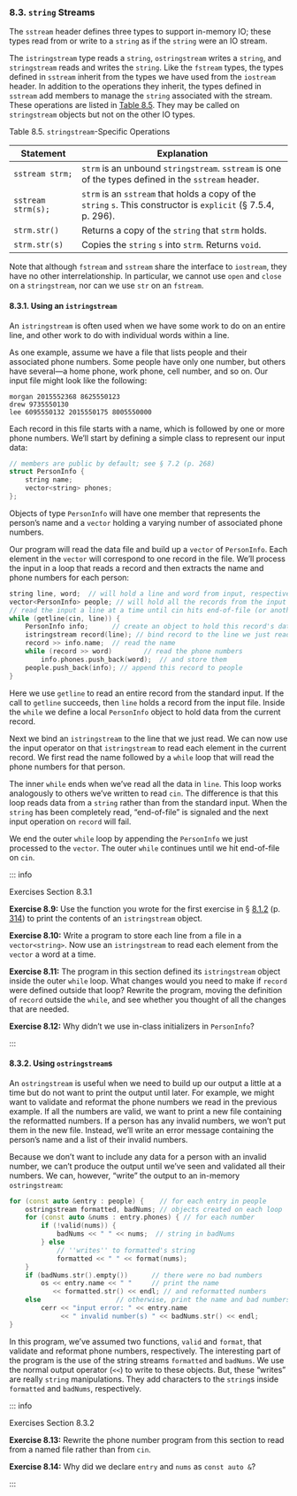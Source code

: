 <h3 id="filepos2143868"><a id="filepos2143901"></a>8.3. <code>string</code> Streams</h3>
<p>The <code>sstream</code> header defines three types to support in-memory IO; these types read from or write to a <code>string</code> as if the <code>string</code> were an IO stream.</p>
<p>The <code>istringstream</code> type reads a <code>string</code>, <code>ostringstream</code> writes a <code>string</code>, and <code>stringstream</code> reads and writes the <code>string</code>. Like the <code>fstream</code> types, the types defined in <code>sstream</code> inherit from the types we have used from the <code>iostream</code> header. In addition to the operations they inherit, the types defined in <code>sstream</code> add members to manage the <code>string</code> associated with the stream. These operations are listed in <a href="085-8.3._string_streams.html#filepos2146187">Table 8.5</a>. They may be called on <code>stringstream</code> objects but not on the other IO types.</p>
<p><a id="filepos2146187"></a>Table 8.5. <code>stringstream</code>-Specific Operations</p>

| Statement          | Explanation                                                                                                     |
|--------------------|-----------------------------------------------------------------------------------------------------------------|
| `sstream strm;`    | `strm` is an unbound `stringstream`. `sstream` is one of the types defined in the `sstream` header.             |
| `sstream strm(s);` | `strm` is an `sstream` that holds a copy of the `string` `s`. This constructor is `explicit` (§ 7.5.4, p. 296). |
| `strm.str()`       | Returns a copy of the `string` that `strm` holds.                                                               |
| `strm.str(s)`      | Copies the `string` `s` into `strm`. Returns `void`.                                                            |

<p>Note that although <code>fstream</code> and <code>sstream</code> share the interface to <code>iostream</code>, they have no other interrelationship. In particular, we cannot use <code>open</code> and <code>close</code> on a <code>stringstream</code>, nor can we use <code>str</code> on an <code>fstream</code>.</p>
<h4 id="filepos2147258">8.3.1. Using an <code>istringstream</code></h4>
<p>An <code>istringstream</code> is often used when we have some work to do on an entire line, and other work to do with individual words within a line.</p>
<p>As one example, assume we have a file that lists people and their associated phone numbers. Some people have only one number, but others have several—a home phone, work phone, cell number, and so on. Our input file might look like the following:</p>

```
morgan 2015552368 8625550123
drew 9735550130
lee 6095550132 2015550175 8005550000
```

<p>Each record in this file starts with a name, which is followed by one or more phone numbers. We’ll start by defining a simple class to represent our input data:</p>

```c++
// members are public by default; see § 7.2 (p. 268)
struct PersonInfo {
    string name;
    vector<string> phones;
};
```

<p>Objects of type <code>PersonInfo</code> will have one member that represents the person’s name and a <code>vector</code> holding a varying number of associated phone numbers.</p>
<p>Our program will read the data file and build up a <code>vector</code> of <code>PersonInfo</code>. Each element in the <code>vector</code> will correspond to one record in the file. We’ll process the input in a loop that reads a record and then extracts the name and phone numbers for each person:</p>

```c++
string line, word;  // will hold a line and word from input, respectively
vector<PersonInfo> people; // will hold all the records from the input
// read the input a line at a time until cin hits end-of-file (or another error)
while (getline(cin, line)) {
    PersonInfo info;      // create an object to hold this record's data
    istringstream record(line); // bind record to the line we just read
    record >> info.name;  // read the name
    while (record >> word)        // read the phone numbers
        info.phones.push_back(word);  // and store them
    people.push_back(info); // append this record to people
}
```

<p>Here we use <code>getline</code> to read an entire record from the standard input. If the call to <code>getline</code> succeeds, then <code>line</code> holds a record from the input file. Inside the <code>while</code> we define a local <code>PersonInfo</code> object to hold data from the current record.</p>
<p>Next we bind an <code>istringstream</code> to the line that we just read. We can now use the input operator on that <code>istringstream</code> to read each element in the current record. We first read the name followed by a <code>while</code> loop that will read the phone numbers for that person.</p>
<p>The inner <code>while</code> ends when we’ve read all the data in <code>line</code>. This loop works analogously to others we’ve written to read <code>cin</code>. The difference is that this loop reads data from a <code>string</code> rather than from the standard input. When the <code>string</code> has been completely read, “end-of-file” is signaled and the next input operation on <code>record</code> will fail.</p>
<p>We end the outer <code>while</code> loop by appending the <code>PersonInfo</code> we just processed to the <code>vector</code>. The outer <code>while</code> continues until we hit end-of-file on <code>cin</code>.</p>

::: info
<p>Exercises Section 8.3.1</p>
<p><strong>Exercise 8.9:</strong> Use the function you wrote for the first exercise in § <a href="083-8.1._the_io_classes.html#filepos2085669">8.1.2</a> (p. <a href="083-8.1._the_io_classes.html#filepos2085669">314</a>) to print the contents of an <code>istringstream</code> object.</p>
<p><strong>Exercise 8.10:</strong> Write a program to store each line from a file in a <code>vector&lt;string&gt;</code>. Now use an <code>istringstream</code> to read each element from the <code>vector</code> a word at a time.</p>
<p><strong>Exercise 8.11:</strong> The program in this section defined its <code>istringstream</code> object inside the outer <code>while</code> loop. What changes would you need to make if <code>record</code> were defined outside that loop? Rewrite the program, moving the definition of <code>record</code> outside the <code>while</code>, and see whether you thought of all the changes that are needed.</p>
<p><strong>Exercise 8.12:</strong> Why didn’t we use in-class initializers in <code>PersonInfo</code>?</p>
:::

<h4 id="filepos2157138"><a id="filepos2157171"></a>8.3.2. Using <code>ostringstream</code>s</h4>
<p>An <code>ostringstream</code> is useful when we need to build up our output a little at a time but do not want to print the output until later. For example, we might want to validate and reformat the phone numbers we read in the previous example. If all the numbers are valid, we want to print a new file containing the reformatted numbers. If a person has any invalid numbers, we won’t put them in the new file. Instead, we’ll write an error message containing the person’s name and a list of their invalid numbers.</p>
<p>Because we don’t want to include any data for a person with an invalid number, we can’t produce the output until we’ve seen and validated all their numbers. We can, however, “write” the output to an in-memory <code>ostringstream</code>:</p>

```c++
for (const auto &entry : people) {    // for each entry in people
    ostringstream formatted, badNums; // objects created on each loop
    for (const auto &nums : entry.phones) { // for each number
        if (!valid(nums)) {
            badNums << " " << nums;  // string in badNums
        } else
            // ''writes'' to formatted's string
            formatted << " " << format(nums);
    }
    if (badNums.str().empty())      // there were no bad numbers
        os << entry.name << " "     // print the name
           << formatted.str() << endl; // and reformatted numbers
    else                   // otherwise, print the name and bad numbers
        cerr << "input error: " << entry.name
             << " invalid number(s) " << badNums.str() << endl;
}
```

<p>In this program, we’ve assumed two functions, <code>valid</code> and <code>format</code>, that validate and reformat phone numbers, respectively. The interesting part of the program is the use of the string streams <code>formatted</code> and <code>badNums</code>. We use the normal output operator (<code>&lt;&lt;</code>) to write to these objects. But, these “writes” are really <code>string</code> manipulations. They add characters to the <code>string</code>s inside <code>formatted</code> and <code>badNums</code>, respectively.</p>

::: info
<p>Exercises Section 8.3.2</p>
<p><strong>Exercise 8.13:</strong> Rewrite the phone number program from this section to read from a named file rather than from <code>cin</code>.</p>
<p><strong>Exercise 8.14:</strong> Why did we declare <code>entry</code> and <code>nums</code> as <code>const auto &amp;</code>?</p>
:::
